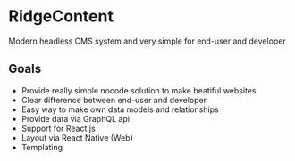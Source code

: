 # RidgeContent
Modern headless CMS system and very simple for end-user and developer

## Goals

- Provide really simple nocode solution to make beatiful websites
- Clear difference between end-user and developer
- Easy way to make own data models and relationships
- Provide data via GraphQL api
- Support for React.js
- Layout via React Native (Web)
- Templating
